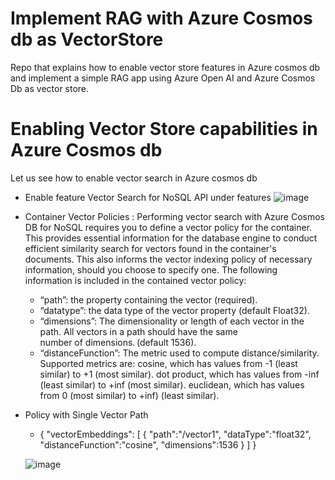 # Implement RAG with Azure Cosmos db as VectorStore
Repo that explains how to enable vector store features in Azure cosmos db and implement
a simple RAG app using Azure Open AI and Azure Cosmos Db as vector store.

# Enabling Vector Store capabilities in Azure Cosmos db
Let us see how to enable vector search in Azure cosmos db
  * Enable feature Vector Search for NoSQL API under features
    ![image](https://github.com/user-attachments/assets/5661f958-73b6-450e-9fb0-ab34d2895ca3)

  * Container Vector Policies :
     Performing vector search with Azure Cosmos DB for NoSQL requires you to define a vector policy for the container. This 
     provides essential information for the database 
     engine to conduct efficient similarity search for vectors found in the container's documents. This also informs the 
     vector indexing policy of necessary information,  should you choose to specify one. The following information is 
     included in the contained vector policy:

      * “path”: the property containing the vector (required).
      * “datatype”: the data type of the vector property (default Float32). 
      * “dimensions”: The dimensionality or length of each vector in the path. All vectors in a path should have the same  
        number of dimensions. (default 1536).
      * “distanceFunction”: The metric used to compute distance/similarity. Supported metrics are:
         cosine, which has values from -1 (least similar) to +1 (most similar).
         dot product, which has values from -inf (least similar) to +inf (most similar).
         euclidean, which has values from 0 (most similar) to +inf) (least similar).
       
  * Policy with Single Vector Path
     * {
          "vectorEmbeddings": [
              {
                  "path":"/vector1",
                  "dataType":"float32",
                  "distanceFunction":"cosine",
                  "dimensions":1536
              }
          ]
      }

    ![image](https://github.com/user-attachments/assets/c1fb5164-da6b-433a-94ef-d858cab89916)

    

